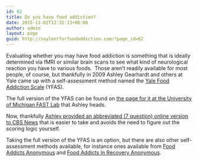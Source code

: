 ```yaml
---
id: 62
title: Do you have food addiction?
date: 2015-11-02T12:32:13+00:00
author: admin
layout: page
guid: http://soylentforfoodaddiction.com/?page_id=62
---
```

Evaluating whether you may have food addiction is something that is ideally determined via fMRI or similar brain scans to see what kind of neurological reaction you have to various foods.  Those aren&#8217;t readily available for most people, of course, but thankfully in 2009 Ashley Gearhardt and others at Yale came up with a self-assessment method named the [Yale Food Addiction Scale](https://en.wikipedia.org/wiki/Yale_Food_Addiction_Scale) (YFAS).

The full version of the YFAS can be found on [the page for it at the University of Michigan FAST Lab](http://fastlab.psych.lsa.umich.edu/yale-food-addiction-scale/) that Ashley heads.

Now, thankfully [Ashley provided an abbreviated (7 question) online version to CBS News](http://www.cbsnews.com/news/are-you-a-food-addict-take-the-yale-food-addiction-scale-survey/) that is easier to take and avoids the need to figure out the scoring logic yourself.

Taking the full version of the YFAS is an option, but there are also other self-assessment methods available, for instance ones available from [Food Addicts Anonymous](http://www.foodaddictsanonymous.org/are-you-food-addict) and [Food Addicts In Recovery Anonymous](http://www.foodaddicts.org/am-i-a-food-addict).

&nbsp;